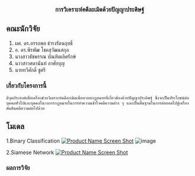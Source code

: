 
<h3 align="center">การวิเคราะห์คดีละเมิดด้วยปัญญาประดิษฐ์</h3>


<!-- ABOUT THE PROJECT -->
## คณะนักวิจัย

1.	ผศ. ดร.อรรถพล ธำรงรัตนฤทธิ์	
2.	อ. ดร.พีรพัฒ โชคสุวัฒนสกุล	
3.	นางสาวธัชพรรณ บัณฑิตเลิศรักษ์ 
4.	นาวสาวศดานันท์ อาศัยบุญ	
5.	นายทวีศักดิ์ ชูศรี


### เกี่ยวกับโครงการนี้

    มีจุดประสงค์เพื่อเครื่องช่วยวิเคราะห์คดีละเมิดเพื่อหาบทกฏหมายที่เกี่ยวข้องด้วยปัญญาประดิษฐ์ ซึ่งจะเป็นประโยชน์ต่อบุคคลทั่วไปและบุคคลในวงการกฎหมายในการทำความเข้าใจคดีความต่าง ๆ และเป็นพื้นฐานในการต่อยอดไปสู่เครื่องตัดสินคดีตวามต่อไปด้วย


<!-- GETTING STARTED -->
## โมเดล

1.Binary Classification
[![Product Name Screen Shot][product-screenshot]](https://example.com)
![image](https://user-images.githubusercontent.com/62151531/147270611-dc521c96-e187-47ea-83be-a9933c9ce627.png)

2.Siamese Network
[![Product Name Screen Shot][product-screenshot]](https://example.com)


### ผลการวิจัย




<!-- MARKDOWN LINKS & IMAGES -->
<!-- https://www.markdownguide.org/basic-syntax/#reference-style-links -->
[contributors-shield]: https://img.shields.io/github/contributors/github_username/repo_name.svg?style=for-the-badge
[contributors-url]: https://github.com/github_username/repo_name/graphs/contributors
[forks-shield]: https://img.shields.io/github/forks/github_username/repo_name.svg?style=for-the-badge
[forks-url]: https://github.com/github_username/repo_name/network/members
[stars-shield]: https://img.shields.io/github/stars/github_username/repo_name.svg?style=for-the-badge
[stars-url]: https://github.com/github_username/repo_name/stargazers
[issues-shield]: https://img.shields.io/github/issues/github_username/repo_name.svg?style=for-the-badge
[issues-url]: https://github.com/github_username/repo_name/issues
[license-shield]: https://img.shields.io/github/license/github_username/repo_name.svg?style=for-the-badge
[license-url]: https://github.com/github_username/repo_name/blob/master/LICENSE.txt
[linkedin-shield]: https://img.shields.io/badge/-LinkedIn-black.svg?style=for-the-badge&logo=linkedin&colorB=555
[linkedin-url]: https://linkedin.com/in/linkedin_username
[product-screenshot]: images/screenshot.png
